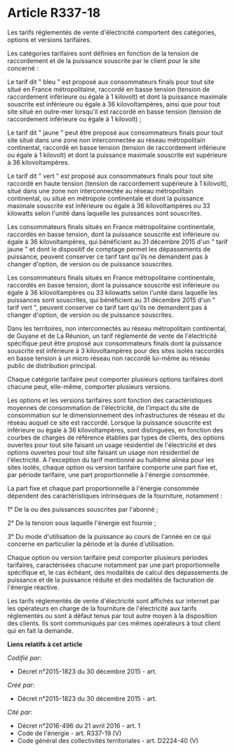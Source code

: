 # Article R337-18

Les tarifs réglementés de vente d'électricité comportent des catégories, options et versions tarifaires. 

Les catégories tarifaires sont définies en fonction de la tension de raccordement et de la puissance souscrite par le client
pour le site concerné : 

Le tarif dit " bleu " est proposé aux consommateurs finals pour tout site situé en France métropolitaine, raccordé en basse
tension (tension de raccordement inférieure ou égale à 1 kilovolt) et dont la puissance maximale souscrite est inférieure ou
égale à 36 kilovoltampères, ainsi que pour tout site situé en outre-mer lorsqu'il est raccordé en basse tension (tension de
raccordement inférieure ou égale à 1 kilovolt) ; 

Le tarif dit " jaune " peut être proposé aux consommateurs finals pour tout site situé dans une zone non interconnectée au
réseau métropolitain continental, raccordé en basse tension (tension de raccordement inférieure ou égale à 1 kilovolt) et
dont la puissance maximale souscrite est supérieure à 36 kilovoltampères. 

Le tarif dit " vert " est proposé aux consommateurs finals pour tout site raccordé en haute tension (tension de raccordement
supérieure à 1 kilovolt), situé dans une zone non interconnectée au réseau métropolitain continental, ou situé en métropole
continentale et dont la puissance maximale souscrite est inférieure ou égale à 36 kilovoltampères ou 33 kilowatts selon
l'unité dans laquelle les puissances sont souscrites. 

Les consommateurs finals situés en France métropolitaine continentale, raccordés en basse tension, dont la puissance
souscrite est inférieure ou égale à 36 kilovoltampères, qui bénéficient au 31 décembre 2015 d'un " tarif jaune " et dont le
dispositif de comptage permet les dépassements de puissance, peuvent conserver ce tarif tant qu'ils ne demandent pas à
changer d'option, de version ou de puissance souscrites. 

Les consommateurs finals situés en France métropolitaine continentale, raccordés en basse tension, dont la puissance
souscrite est inférieure ou égale à 36 kilovoltampères ou 33 kilowatts selon l'unité dans laquelle les puissances sont
souscrites, qui bénéficient au 31 décembre 2015 d'un " tarif vert ", peuvent conserver ce tarif tant qu'ils ne demandent pas
à changer d'option, de version ou de puissance souscrites. 

Dans les territoires, non interconnectés au réseau métropolitain continental, de Guyane et de La Réunion, un tarif réglementé
de vente de l'électricité spécifique peut être proposé aux consommateurs finals dont la puissance souscrite est inférieure à
3 kilovoltampères pour des sites isolés raccordés en basse tension à un micro réseau non raccordé lui-même au réseau public
de distribution principal.

Chaque catégorie tarifaire peut comporter plusieurs options tarifaires dont chacune peut, elle-même, comporter plusieurs
versions.

Les options et les versions tarifaires sont fonction des caractéristiques moyennes de consommation de l'électricité, de
l'impact du site de consommation sur le dimensionnement des infrastructures de réseau et du réseau auquel ce site est
raccordé. Lorsque la puissance souscrite est inférieure ou égale à 36 kilovoltampères, sont distinguées, en fonction des
courbes de charges de référence établies par types de clients, des options ouvertes pour tout site faisant un usage
résidentiel de l'électricité et des options ouvertes pour tout site faisant un usage non résidentiel de l'électricité. A
l'exception du tarif mentionné au huitième alinéa pour les sites isolés, chaque option ou version tarifaire comporte une part
fixe et, par période tarifaire, une part proportionnelle à l'énergie consommée. 

La part fixe et chaque part proportionnelle à l'énergie consommée dépendent des caractéristiques intrinsèques de la
fourniture, notamment : 

1° De la ou des puissances souscrites par l'abonné ; 

2° De la tension sous laquelle l'énergie est fournie ; 

3° Du mode d'utilisation de la puissance au cours de l'année en ce qui concerne en particulier la période et la durée
d'utilisation. 

Chaque option ou version tarifaire peut comporter plusieurs périodes tarifaires, caractérisées chacune notamment par une part
proportionnelle spécifique et, le cas échéant, des modalités de calcul des dépassements de puissance et de la puissance
réduite et des modalités de facturation de l'énergie réactive. 

Les tarifs réglementés de vente d'électricité sont affichés sur internet par les opérateurs en charge de la fourniture de
l'électricité aux tarifs réglementés ou sont à défaut tenus par tout autre moyen à la disposition des clients. Ils sont
communiqués par ces mêmes opérateurs à tout client qui en fait la demande.

**Liens relatifs à cet article**

_Codifié par_:

  - Décret n°2015-1823 du 30 décembre 2015 - art.

_Créé par_:

  - Décret n°2015-1823 du 30 décembre 2015 - art.

_Cité par_:

  - Décret n°2016-496 du 21 avril 2016 - art. 1
  - Code de l'énergie - art. R337-19 (V)
  - Code général des collectivités territoriales - art. D2224-40 (V)
